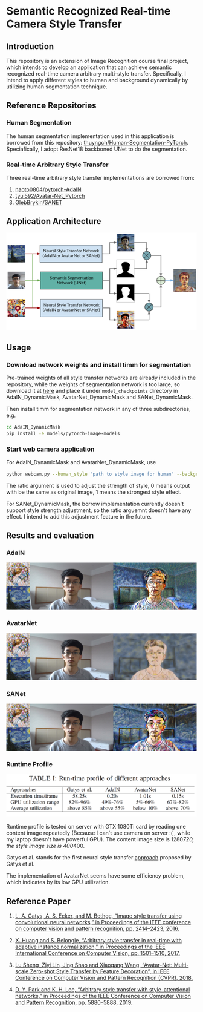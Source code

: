 # Semantic Recognized Real-time Camera Style Transfer

## Introduction
This repository is an extension of Image Recognition course final project, which intends to develop an application that can achieve semantic recognized real-time camera arbitrary multi-style transfer. Specifically, I intend to apply different styles to human and background dynamically by utilizing human segmentation technique.   

## Reference Repositories
### Human Segmentation
The human segmentation implementation used in this application is borrowed from this repository: [thuyngch/Human-Segmentation-PyTorch](https://github.com/thuyngch/Human-Segmentation-PyTorch#benchmark). Speciafically, I adopt ResNet18 backboned UNet to do the segmentation.

### Real-time Arbitrary Style Transfer
Three real-time arbitrary style transfer implementations are borrowed from: 
  1. [naoto0804/pytorch-AdaIN](https://github.com/naoto0804/pytorch-AdaIN)
  2. [tyui592/Avatar-Net_Pytorch](https://github.com/tyui592/Avatar-Net_Pytorch)
  3. [GlebBrykin/SANET](https://github.com/GlebBrykin/SANET)

## Application Architecture
![Application architecture](./Figs/architecture.png "Application architecture")

## Usage
### Download network weights and install timm for segmentation
Pre-trained weights of all style transfer networks are already included in the repository, while the weights of segmentation network is too large, so download it at [here](https://drive.google.com/file/d/14QxasSCcL_ij7NHR7Fshx5fi5Sc9MleD/view) and place it under ``model_checkpoints`` directory in AdaIN_DynamicMask, AvatarNet_DynamicMask and SANet_DynamicMask. 

Then install timm for segmentation network in any of three subdirectories, e.g.
```bash
cd AdaIN_DynamicMask
pip install -e models/pytorch-image-models
```

### Start web camera application
For AdaIN_DynamicMask and AvatarNet_DynamicMask, use
```bash
python webcam.py --human_style "path to style image for human" --background_style "path to style image for background" --ratio "number between 0 and 1" (optional)
```
The ratio argument is used to adjust the strength of style, 0 means output with be the same as original image, 1 means the strongest style effect.

For SANet_DynamicMask, the borrow implementation currently doesn't support style strength adjustment, so the ratio arguemnt doesn't have any effect. I intend to add this adjustment feature in the future.

## Results and evaluation
### AdaIN
![AdaIN result](./Figs/result_AdaIN.jpg "AdaIN result")

### AvatarNet
![AvatarNet result](./Figs/result_AvatarNet.jpg "AvatarNet result")

### SANet
![SANet result](./Figs/result_SANet.jpg "SANet result")

### Runtime Profile
![Runtime profile](./Figs/runtime_profile.png "Runtime profile")

Runtime profile is tested on server with GTX 1080Ti card by reading one content image repeatedly (Because I can't use camera on server :( , while my laptop doesn't have powerful GPU). The content image size is 1280*720, the style image size is 400*400.

Gatys et al. stands for the first neural style transfer [approach](https://github.com/leongatys/PytorchNeuralStyleTransfer) proposed by Gatys et al. 

The implementation of AvatarNet seems have some efficiency problem, which indicates by its low GPU utilization.

## Reference Paper
1. [L. A. Gatys, A. S. Ecker, and M. Bethge, “Image style transfer using convolutional neural networks,” in Proceedings of the IEEE conference on computer vision and pattern recognition, pp. 2414–2423, 2016.](https://www.cv-foundation.org/openaccess/content_cvpr_2016/papers/Gatys_Image_Style_Transfer_CVPR_2016_paper.pdf)

2. [X. Huang and S. Belongie, “Arbitrary style transfer in real-time with adaptive instance normalization,” in Proceedings of the IEEE International Conference on Computer Vision, pp. 1501–1510, 2017.](https://arxiv.org/pdf/1703.06868.pdf)

3. [Lu Sheng, Ziyi Lin, Jing Shao and Xiaogang Wang, “Avatar-Net: Multi-scale Zero-shot Style Transfer by Feature Decoration”, in IEEE Conference on Computer Vision and Pattern Recognition (CVPR), 2018.](https://arxiv.org/pdf/1805.03857.pdf)

4. [D. Y. Park and K. H. Lee, “Arbitrary style transfer with style-attentional networks,” in Proceedings of the IEEE Conference on Computer Vision and Pattern Recognition, pp. 5880–5888, 2019.](http://openaccess.thecvf.com/content_CVPR_2019/papers/Park_Arbitrary_Style_Transfer_With_Style-Attentional_Networks_CVPR_2019_paper.pdf)